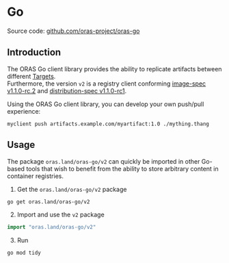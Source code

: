 # Go

Source code: [github.com/oras-project/oras-go](https://github.com/oras-project/oras-go)

## Introduction

The ORAS Go client library provides the ability to replicate artifacts between different [Targets](../#target).  
Furthermore, the version `v2` is a registry client conforming [image-spec v1.1.0-rc.2](https://github.com/opencontainers/image-spec/releases/tag/v1.1.0-rc2) and [distribution-spec v1.1.0-rc1](https://github.com/opencontainers/distribution-spec/blob/v1.1.0-rc1/spec.md).

Using the ORAS Go client library, you can develop your own push/pull experience:

```
myclient push artifacts.example.com/myartifact:1.0 ./mything.thang
```

## Usage

The package `oras.land/oras-go/v2` can quickly be imported in other Go-based tools that
wish to benefit from the ability to store arbitrary content in container registries.

1. Get the  `oras.land/oras-go/v2` package
```sh
go get oras.land/oras-go/v2
```

2. Import and use the `v2` package
```go
import "oras.land/oras-go/v2"
```

3. Run
```sh
go mod tidy
```